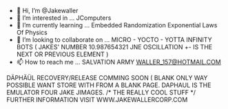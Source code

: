 - 👋 Hi, I’m @Jakewaller
- 👀 I’m interested in ... JComputers
- 🌱 I’m currently learning ... Embedded Randomization Exponential Laws Of Physics
- 💞️ I’m looking to collaborate on ... MICRO - YOCTO - YOTTA INFINITY BOTS ( JAKES' NUMBER 10.987654321 JNE OSCILLATION +- IS THE NEXT OR PREVIOUS ELEMENT )
- 📫 How to reach me ... SALVATION ARMY WALLER_157@HOTMAIL.COM

<!---
Jakewaller/Jakewaller is a ✨ special ✨ repository because its `README.md` (this file) appears on your GitHub profile.
You can click the Preview link to take a look at your changes.
--->
DÄPHÄÜL RECOVERY/RELEASE COMMING SOON ( BLANK ONLY WAY POSSIBLE WANT STORE WITH FROM A BLANK PAGE. DAPHAUL IS THE EMULATOR FOUR JAKE JIMAGES. /* THE REALLY COOL STUFF */ FURTHER INFORMATION VISIT WWW.JAKEWALLERCORP.COM
